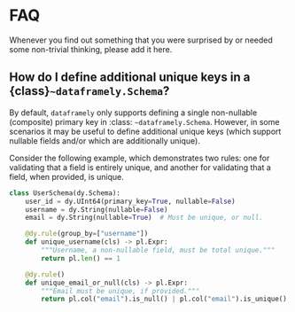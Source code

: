 # FAQ

Whenever you find out something that you were surprised by or needed some non-trivial
thinking, please add it here.

## How do I define additional unique keys in a {class}`~dataframely.Schema`?

By default, `dataframely` only supports defining a single non-nullable (composite) primary key in :class:
`~dataframely.Schema`.
However, in some scenarios it may be useful to define additional unique keys (which support nullable fields and/or which
are additionally unique).

Consider the following example, which demonstrates two rules: one for validating that a field is entirely unique, and
another for validating that a field, when provided, is unique.

```python
class UserSchema(dy.Schema):
    user_id = dy.UInt64(primary_key=True, nullable=False)
    username = dy.String(nullable=False)
    email = dy.String(nullable=True)  # Must be unique, or null.

    @dy.rule(group_by=["username"])
    def unique_username(cls) -> pl.Expr:
        """Username, a non-nullable field, must be total unique."""
        return pl.len() == 1

    @dy.rule()
    def unique_email_or_null(cls) -> pl.Expr:
        """Email must be unique, if provided."""
        return pl.col("email").is_null() | pl.col("email").is_unique()
```
